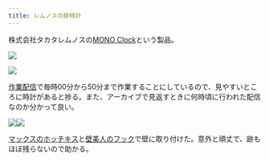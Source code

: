 ```yaml
---
title: レムノスの掛時計
---
```

株式会社タカタレムノスの[MONO Clock](https://www.amazon.co.jp/dp/B004UIT8BK)という製品。

![](https://lh4.googleusercontent.com/bokep1cm7OPHOb1YXePy_g24m4U6D_Kg3PqjJARy8INW6tCfluqy05YPqnqxlEmfQzmOs4NhL4BDKYTjaDWShEMmbtPGH1Gxaqke7yv-9sNMyUkVYzDCgN_Su1QagCeblaXXQw3758bwcm4n3dNZ3SH6RELM6SjRoZccZd1AsQrQgMwXBpEZ-2nxyFIP)

![](https://lh6.googleusercontent.com/C2IUf0sRe-Aib3Ga1CvvMvxSo0Ixs8v1Xqm8bocWm4ZXWds_Yp7BOGWOaz_4L1-Nt8eP8Qr_wEZmR0-C8HfBO7ISQIKLogcFURDWM_Myf8TtgV8aSrTUAsebblvYx6THA--YG3XTflhG1iqoBB07D6hpseHyIqTpEK7qNDr4JfIRXDhQkCBhLLJ5FO9T)

[作業配信](https://www.youtube.com/channel/UC5s-KpSDGzxWPWNv94PnJHw)で毎時00分から50分まで作業することにしているので、見やすいところに時計があると捗る。また、アーカイブで見返すときに何時頃に行われた配信なのか分かって良い。

![](https://lh4.googleusercontent.com/YdvczqtDWr3hPCIKyVyIKCsMBbW2J7wc246lCeusZU3s_kBVmb_Xxp0LJrUjaFfolm57tuHRrJIv71jr6qcwf5Dig8kmLRAbNQA_klNsJlVm48793Yj2kppMuvO6o9M4JLtlzFb5kSAGrZiqarShOSiztHhD7Y2Bu7uYQSY7bagnCu2J4HCpQCh6bFwB)![](https://lh6.googleusercontent.com/g8DA5hymGafjj_zhxKwiRhi_k-A8Erzmxy5saUxdpn817JLILeKS66QZa1zO9M0wANJ6ki-ebhGRuhFCgFhQb8Mg-VmXHBT1Rpj6ldrZzpU6CZzor0MlN7TyurZCugT63yPi6rlciHeTvRJVetP4Wt_6Kx6DBgKfCf3-FiIIUk8692FNe3pM1Sm01mVL)

[マックスのホッチキス](https://www.amazon.co.jp/dp/B000O9WRWG)と[壁美人のフック](https://www.amazon.co.jp/dp/B00CU78TDG)で壁に取り付けた。意外と頑丈で、跡もほぼ残らないので助かる。
